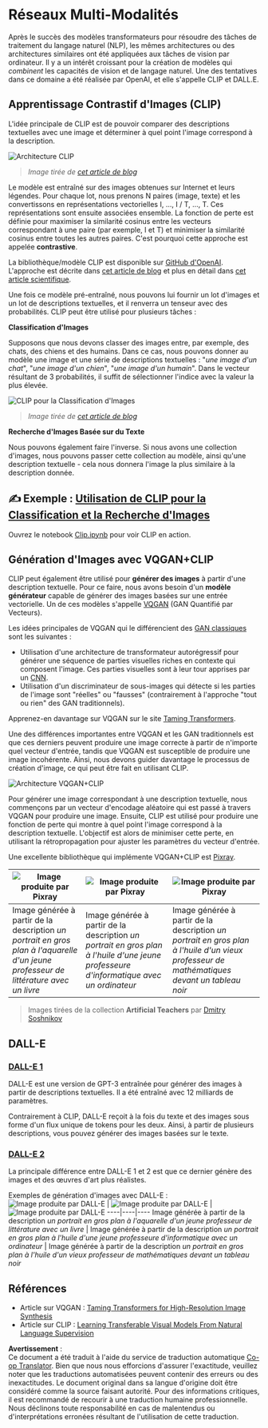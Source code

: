 <!--
CO_OP_TRANSLATOR_METADATA:
{
  "original_hash": "9c592c26aca16ca085d268c732284187",
  "translation_date": "2025-08-24T20:55:01+00:00",
  "source_file": "lessons/X-Extras/X1-MultiModal/README.md",
  "language_code": "fr"
}
-->
# Réseaux Multi-Modalités

Après le succès des modèles transformateurs pour résoudre des tâches de traitement du langage naturel (NLP), les mêmes architectures ou des architectures similaires ont été appliquées aux tâches de vision par ordinateur. Il y a un intérêt croissant pour la création de modèles qui *combinent* les capacités de vision et de langage naturel. Une des tentatives dans ce domaine a été réalisée par OpenAI, et elle s'appelle CLIP et DALL.E.

## Apprentissage Contrastif d'Images (CLIP)

L'idée principale de CLIP est de pouvoir comparer des descriptions textuelles avec une image et déterminer à quel point l'image correspond à la description.

![Architecture CLIP](../../../../../translated_images/clip-arch.b3dbf20b4e8ed8be1c38e2bc6100fd3cc257c33cda4692b301be91f791b13ea7.fr.png)

> *Image tirée de [cet article de blog](https://openai.com/blog/clip/)*

Le modèle est entraîné sur des images obtenues sur Internet et leurs légendes. Pour chaque lot, nous prenons N paires (image, texte) et les convertissons en représentations vectorielles I, ..., I / T, ..., T. Ces représentations sont ensuite associées ensemble. La fonction de perte est définie pour maximiser la similarité cosinus entre les vecteurs correspondant à une paire (par exemple, I et T) et minimiser la similarité cosinus entre toutes les autres paires. C'est pourquoi cette approche est appelée **contrastive**.

La bibliothèque/modèle CLIP est disponible sur [GitHub d'OpenAI](https://github.com/openai/CLIP). L'approche est décrite dans [cet article de blog](https://openai.com/blog/clip/) et plus en détail dans [cet article scientifique](https://arxiv.org/pdf/2103.00020.pdf).

Une fois ce modèle pré-entraîné, nous pouvons lui fournir un lot d'images et un lot de descriptions textuelles, et il renverra un tenseur avec des probabilités. CLIP peut être utilisé pour plusieurs tâches :

**Classification d'Images**

Supposons que nous devons classer des images entre, par exemple, des chats, des chiens et des humains. Dans ce cas, nous pouvons donner au modèle une image et une série de descriptions textuelles : "*une image d'un chat*", "*une image d'un chien*", "*une image d'un humain*". Dans le vecteur résultant de 3 probabilités, il suffit de sélectionner l'indice avec la valeur la plus élevée.

![CLIP pour la Classification d'Images](../../../../../translated_images/clip-class.3af42ef0b2b19369a633df5f20ddf4f5a01d6c8ffa181e9d3a0572c19f919f72.fr.png)

> *Image tirée de [cet article de blog](https://openai.com/blog/clip/)*

**Recherche d'Images Basée sur du Texte**

Nous pouvons également faire l'inverse. Si nous avons une collection d'images, nous pouvons passer cette collection au modèle, ainsi qu'une description textuelle - cela nous donnera l'image la plus similaire à la description donnée.

## ✍️ Exemple : [Utilisation de CLIP pour la Classification et la Recherche d'Images](../../../../../lessons/X-Extras/X1-MultiModal/Clip.ipynb)

Ouvrez le notebook [Clip.ipynb](../../../../../lessons/X-Extras/X1-MultiModal/Clip.ipynb) pour voir CLIP en action.

## Génération d'Images avec VQGAN+CLIP

CLIP peut également être utilisé pour **générer des images** à partir d'une description textuelle. Pour ce faire, nous avons besoin d'un **modèle générateur** capable de générer des images basées sur une entrée vectorielle. Un de ces modèles s'appelle [VQGAN](https://compvis.github.io/taming-transformers/) (GAN Quantifié par Vecteurs).

Les idées principales de VQGAN qui le différencient des [GAN classiques](../../4-ComputerVision/10-GANs/README.md) sont les suivantes :
* Utilisation d'une architecture de transformateur autorégressif pour générer une séquence de parties visuelles riches en contexte qui composent l'image. Ces parties visuelles sont à leur tour apprises par un [CNN](../../4-ComputerVision/07-ConvNets/README.md).
* Utilisation d'un discriminateur de sous-images qui détecte si les parties de l'image sont "réelles" ou "fausses" (contrairement à l'approche "tout ou rien" des GAN traditionnels).

Apprenez-en davantage sur VQGAN sur le site [Taming Transformers](https://compvis.github.io/taming-transformers/).

Une des différences importantes entre VQGAN et les GAN traditionnels est que ces derniers peuvent produire une image correcte à partir de n'importe quel vecteur d'entrée, tandis que VQGAN est susceptible de produire une image incohérente. Ainsi, nous devons guider davantage le processus de création d'image, ce qui peut être fait en utilisant CLIP.

![Architecture VQGAN+CLIP](../../../../../translated_images/vqgan.5027fe05051dfa3101950cfa930303f66e6478b9bd273e83766731796e462d9b.fr.png)

Pour générer une image correspondant à une description textuelle, nous commençons par un vecteur d'encodage aléatoire qui est passé à travers VQGAN pour produire une image. Ensuite, CLIP est utilisé pour produire une fonction de perte qui montre à quel point l'image correspond à la description textuelle. L'objectif est alors de minimiser cette perte, en utilisant la rétropropagation pour ajuster les paramètres du vecteur d'entrée.

Une excellente bibliothèque qui implémente VQGAN+CLIP est [Pixray](http://github.com/pixray/pixray).

![Image produite par Pixray](../../../../../translated_images/a_closeup_watercolor_portrait_of_young_male_teacher_of_literature_with_a_book.2384968e9db8a0d09dc96de938b9f95bde8a7e1c721f48f286a7795bf16d56c7.fr.png) |  ![Image produite par Pixray](../../../../../translated_images/a_closeup_oil_portrait_of_young_female_teacher_of_computer_science_with_a_computer.e0b6495f210a439077e1c32cc8afdf714e634fe24dc78dc5aa45fd2f560b0ed5.fr.png) | ![Image produite par Pixray](../../../../../translated_images/a_closeup_oil_portrait_of_old_male_teacher_of_math.5362e67aa7fc2683b9d36a613b364deb7454760cd39205623fc1e3938fa133c0.fr.png)
----|----|----
Image générée à partir de la description *un portrait en gros plan à l'aquarelle d'un jeune professeur de littérature avec un livre* | Image générée à partir de la description *un portrait en gros plan à l'huile d'une jeune professeure d'informatique avec un ordinateur* | Image générée à partir de la description *un portrait en gros plan à l'huile d'un vieux professeur de mathématiques devant un tableau noir*

> Images tirées de la collection **Artificial Teachers** par [Dmitry Soshnikov](http://soshnikov.com)

## DALL-E
### [DALL-E 1](https://openai.com/research/dall-e)
DALL-E est une version de GPT-3 entraînée pour générer des images à partir de descriptions textuelles. Il a été entraîné avec 12 milliards de paramètres.

Contrairement à CLIP, DALL-E reçoit à la fois du texte et des images sous forme d'un flux unique de tokens pour les deux. Ainsi, à partir de plusieurs descriptions, vous pouvez générer des images basées sur le texte.

### [DALL-E 2](https://openai.com/dall-e-2)
La principale différence entre DALL-E 1 et 2 est que ce dernier génère des images et des œuvres d'art plus réalistes.

Exemples de génération d'images avec DALL-E :
![Image produite par DALL-E](../../../../../translated_images/DALL·E%202023-06-20%2015.56.56%20-%20a%20closeup%20watercolor%20portrait%20of%20young%20male%20teacher%20of%20literature%20with%20a%20book.6c235e8271d9ed10ce985d86aeb241a58518958647973af136912116b9518fce.fr.png) |  ![Image produite par DALL-E](../../../../../translated_images/DALL·E%202023-06-20%2015.57.43%20-%20a%20closeup%20oil%20portrait%20of%20young%20female%20teacher%20of%20computer%20science%20with%20a%20computer.f21dc4166340b6c8b4d1cb57efd1e22127407f9b28c9ac7afe11344065369e64.fr.png) | ![Image produite par DALL-E](../../../../../translated_images/DALL·E%202023-06-20%2015.58.42%20-%20%20a%20closeup%20oil%20portrait%20of%20old%20male%20teacher%20of%20mathematics%20in%20front%20of%20blackboard.d331c2dfbdc3f7c46aa65c0809066f5e7ed4b49609cd259852e760df21051e4a.fr.png)
----|----|----
Image générée à partir de la description *un portrait en gros plan à l'aquarelle d'un jeune professeur de littérature avec un livre* | Image générée à partir de la description *un portrait en gros plan à l'huile d'une jeune professeure d'informatique avec un ordinateur* | Image générée à partir de la description *un portrait en gros plan à l'huile d'un vieux professeur de mathématiques devant un tableau noir*

## Références

* Article sur VQGAN : [Taming Transformers for High-Resolution Image Synthesis](https://compvis.github.io/taming-transformers/paper/paper.pdf)
* Article sur CLIP : [Learning Transferable Visual Models From Natural Language Supervision](https://arxiv.org/pdf/2103.00020.pdf)

**Avertissement** :  
Ce document a été traduit à l'aide du service de traduction automatique [Co-op Translator](https://github.com/Azure/co-op-translator). Bien que nous nous efforcions d'assurer l'exactitude, veuillez noter que les traductions automatisées peuvent contenir des erreurs ou des inexactitudes. Le document original dans sa langue d'origine doit être considéré comme la source faisant autorité. Pour des informations critiques, il est recommandé de recourir à une traduction humaine professionnelle. Nous déclinons toute responsabilité en cas de malentendus ou d'interprétations erronées résultant de l'utilisation de cette traduction.